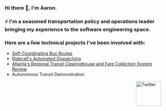 
### Hi there 👋, I'm Aaron.

### ⚡ I'm a seasoned transportation policy and operations leader bringing my experience to the software engineering space.  

### Here are a few technical projects I've been involved with:
- [Self-Coordinating Bus Routes](https://www2.isye.gatech.edu/~jjb/papers/Bartholdi-Eisenstein-2011.pdf)
- [Ridecell's Automated Dispatching](https://nique.net/news/2010/01/21/new-technology-to-be-used-in-stingerettes/)
- [Atlanta's Regional Transit Clearinghouse and Fare Collection System Review](https://cdn.atlantaregional.org/wp-content/uploads/rtc-summary-notes-03102016.pdf)
- Autonomous Transit Demonstration


<a href="https://www.linkedin.com/in/aaronwfowler/" target="_blank"><img src="https://cdn2.iconfinder.com/data/icons/social-media-2199/64/social_media_isometric_14-linkedin-512.png" height="80px" width="80px" alt="Twitter" align="right"></a>
